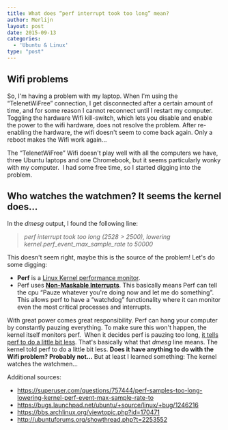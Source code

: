 ```yaml
---
title: What does “perf interrupt took too long” mean?
author: Merlijn
layout: post
date: 2015-09-13
categories:
  - 'Ubuntu & Linux'
type: "post"
---
```


## Wifi problems

So, I'm having a problem with my laptop. When I'm using the &#8220;TelenetWiFree&#8221; connection, I get disconnected after a certain amount of time, and for some reason I cannot reconnect until I restart my computer. Toggling the hardware Wifi kill-switch, which lets you disable and enable the power to the wifi hardware, does not resolve the problem. After re-enabling the hardware, the wifi doesn't seem to come back again. Only a reboot makes the Wifi work again&#8230;

The &#8220;TelenetWiFree&#8221; Wifi doesn't play well with all the computers we have, three Ubuntu laptops and one Chromebook, but it seems particularly wonky with my computer.  I had some free time, so I started digging into the problem.

## Who watches the watchmen? It seems the kernel does&#8230;

In the _dmesg_ output, I found the following line:

> _perf interrupt took too long (2528 > 2500), lowering kernel.perf\_event\_max\_sample\_rate to 50000_

This doesn't seem right, maybe this is the source of the problem! Let's do some digging:

* **Perf** is a [Linux Kernel performance monitor][1].
* Perf uses **[Non-Maskable Interrupts][2]**. This basically means Perf can tell the cpu &#8220;Pauze whatever you're doing now and let me do something&#8221;. This allows perf to have a &#8220;watchdog&#8221; functionality where it can monitor even the most critical processes and interrupts.

With great power comes great responsibility. Perf can hang your computer by constantly pauzing everything. To make sure this won't happen, the kernel itself monitors perf.  When it decides perf is pauzing too long, [it tells perf to do a little bit less][3]. That's basically what that _dmesg_ line means. The kernel told perf to do a little bit less. **Does it have anything to do with the Wifi problem? Probably not&#8230;** But at least I learned something: The kernel watches the watchmen&#8230;

Additional sources:

* <https://superuser.com/questions/757444/perf-samples-too-long-lowering-kernel-perf-event-max-sample-rate-to>
* <https://bugs.launchpad.net/ubuntu/+source/linux/+bug/1246216>
* <https://bbs.archlinux.org/viewtopic.php?id=170471>
* <http://ubuntuforums.org/showthread.php?t=2253552>

 [1]: https://en.wikipedia.org/wiki/Perf_(Linux)
 [2]: http://x86vmm.blogspot.nl/2005/10/linux-nmis-on-intel-64-bit-hardware.html
 [3]: https://lkml.org/lkml/2013/5/29/640
